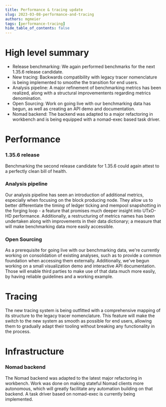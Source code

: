 ```yaml
---
title: Performance & tracing update
slug: 2023-03-08-performance-and-tracing
authors: mgmeier
tags: [performance-tracing]
hide_table_of_contents: false
---
```


# High level summary

* Release benchmarking: We again performed benchmarks for the next 1.35.6 release candidate.
* New tracing: Backwards compatibility with legacy tracer nomenclature is being implemented to smoothe the transition for end users.
* Analysis pipeline: A major refinement of benchmarking metrics has been realized, along with a structural improvementents regarding metrics denomination.
* Open Sourcing: Work on going live with our benchmarking data has begun, as well as creating an API demo and documentation.
* Nomad backend: The backend was adapted to a major refactoring in workbench and is being equipped with a nomad-exec based task driver.


# Performance

### 1.35.6 release
Benchmarking the second release candidate for 1.35.6 could again attest to a perfectly clean bill of health.

### Analysis pipeline
Our analysis pipeline has seen an introduction of additional metrics, especially when focusing on the block producing node. They allow us to better
differentiate the timing of ledger ticking and mempool snapshotting in the forging loop - a feature that promises much deeper insight into UTxO-HD performance.
Additionally, a restructuring of metrics names has been undertaken along with improvements in their data dictionary; a measure that will make benchmarking
data more easily accessible.

### Open Sourcing
As a prerequisite for going live with our benchmarking data, we're currently working on consolidation of existing analyses, such as to provide a common foundation when accessing them externally. Additionally, we've begun working on a small visualization demo and interactive API documentation. Those will enable 
third parties to make use of that data much more easily, by having reliable guidelines and a working example.

# Tracing
The new tracing system is being outfitted with a comprehensive mapping of its structure to the legacy tracer nomenclature. This feature will make
the switch to the new system as smooth as possible for end users, allowing them to gradually adapt their tooling without breaking any functionality in the process.

# Infrastructure

### Nomad backend
The Nomad backend was adapted to the latest major refactoring in workbench. Work was done on making stateful Nomad clients more autonomous, which will greatly facilitate any automation building on that backend. A task driver based on nomad-exec is currently being implemented.
